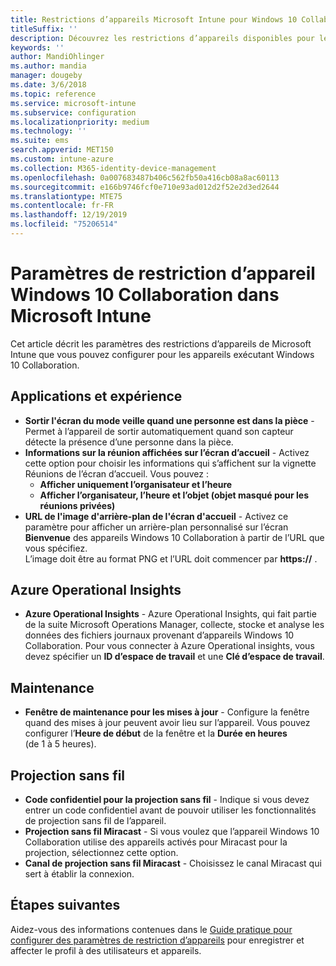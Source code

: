 ```yaml
---
title: Restrictions d’appareils Microsoft Intune pour Windows 10 Collaboration
titleSuffix: ''
description: Découvrez les restrictions d’appareils disponibles pour les appareils exécutant Windows 10 Collaboration.
keywords: ''
author: MandiOhlinger
ms.author: mandia
manager: dougeby
ms.date: 3/6/2018
ms.topic: reference
ms.service: microsoft-intune
ms.subservice: configuration
ms.localizationpriority: medium
ms.technology: ''
ms.suite: ems
search.appverid: MET150
ms.custom: intune-azure
ms.collection: M365-identity-device-management
ms.openlocfilehash: 0a007683487b406c562fb50a416cb08a8ac60113
ms.sourcegitcommit: e166b9746fcf0e710e93ad012d2f52e2d3ed2644
ms.translationtype: MTE75
ms.contentlocale: fr-FR
ms.lasthandoff: 12/19/2019
ms.locfileid: "75206514"
---
```

# <a name="microsoft-intune-windows-10-team-device-restriction-settings"></a>Paramètres de restriction d’appareil Windows 10 Collaboration dans Microsoft Intune



Cet article décrit les paramètres des restrictions d’appareils de Microsoft Intune que vous pouvez configurer pour les appareils exécutant Windows 10 Collaboration.


## <a name="apps-and-experience"></a>Applications et expérience

- **Sortir l'écran du mode veille quand une personne est dans la pièce** - Permet à l’appareil de sortir automatiquement quand son capteur détecte la présence d’une personne dans la pièce.
- **Informations sur la réunion affichées sur l’écran d’accueil** - Activez cette option pour choisir les informations qui s’affichent sur la vignette Réunions de l’écran d’accueil. Vous pouvez :
  - **Afficher uniquement l’organisateur et l’heure**
  - **Afficher l’organisateur, l’heure et l’objet (objet masqué pour les réunions privées)**
- **URL de l'image d'arrière-plan de l'écran d'accueil** - Activez ce paramètre pour afficher un arrière-plan personnalisé sur l’écran **Bienvenue** des appareils Windows 10 Collaboration à partir de l’URL que vous spécifiez.<br>L’image doit être au format PNG et l’URL doit commencer par **https://** .

## <a name="azure-operational-insights"></a>Azure Operational Insights

- **Azure Operational Insights** - Azure Operational Insights, qui fait partie de la suite Microsoft Operations Manager, collecte, stocke et analyse les données des fichiers journaux provenant d’appareils Windows 10 Collaboration.
Pour vous connecter à Azure Operational insights, vous devez spécifier un **ID d’espace de travail** et une **Clé d’espace de travail**.

## <a name="maintenance"></a>Maintenance

- **Fenêtre de maintenance pour les mises à jour** - Configure la fenêtre quand des mises à jour peuvent avoir lieu sur l’appareil. Vous pouvez configurer l’**Heure de début** de la fenêtre et la **Durée en heures** (de 1 à 5 heures).

## <a name="wireless-projection"></a>Projection sans fil

- **Code confidentiel pour la projection sans fil** - Indique si vous devez entrer un code confidentiel avant de pouvoir utiliser les fonctionnalités de projection sans fil de l’appareil.
- **Projection sans fil Miracast** - Si vous voulez que l’appareil Windows 10 Collaboration utilise des appareils activés pour Miracast pour la projection, sélectionnez cette option.
- **Canal de projection sans fil Miracast** - Choisissez le canal Miracast qui sert à établir la connexion.


## <a name="next-steps"></a>Étapes suivantes

Aidez-vous des informations contenues dans le [Guide pratique pour configurer des paramètres de restriction d’appareils](../device-restrictions-configure.md) pour enregistrer et affecter le profil à des utilisateurs et appareils.
